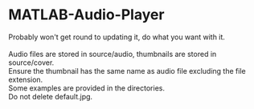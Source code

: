 # MATLAB-Audio-Player

Probably won't get round to updating it, do what you want with it. </br>
</br>
Audio files are stored in source/audio, thumbnails are stored in source/cover. </br>
Ensure the thumbnail has the same name as audio file excluding the file extension. </br>
Some examples are provided in the directories. </br>
Do not delete default.jpg. </br>
